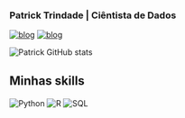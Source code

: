 
### Patrick Trindade | Ciêntista de Dados

[![blog](https://img.shields.io/badge/Instagram-E4405F?style=for-the-badge&logo=instagram&logoColor=white)](https://www.instagram.com/p_trindade7/)
[![blog](https://img.shields.io/badge/LinkedIn-0077B5?style=for-the-badge&logo=linkedin&logoColor=white)](https://www.linkedin.com/in/patrick-trindade-176a15267/)

![Patrick GitHub stats](https://github-readme-stats.vercel.app/api?username=PatrickTrindade123&show_icons=true&theme=radical)


## Minhas skills

<div style="display: inline_block">
  <img align="center" alt="Python" src="https://img.shields.io/badge/Python-3776AB?style=for-the-badge&logo=python&logoColor=white" />
  <img align="center" alt="R" src="https://img.shields.io/badge/R-276DC3?style=for-the-badge&logo=r&logoColor=white" />
  <img align="center" alt="SQL" src="https://img.shields.io/badge/MySQL-005C84?style=for-the-badge&logo=mysql&logoColor=white" />
</div><br/>
